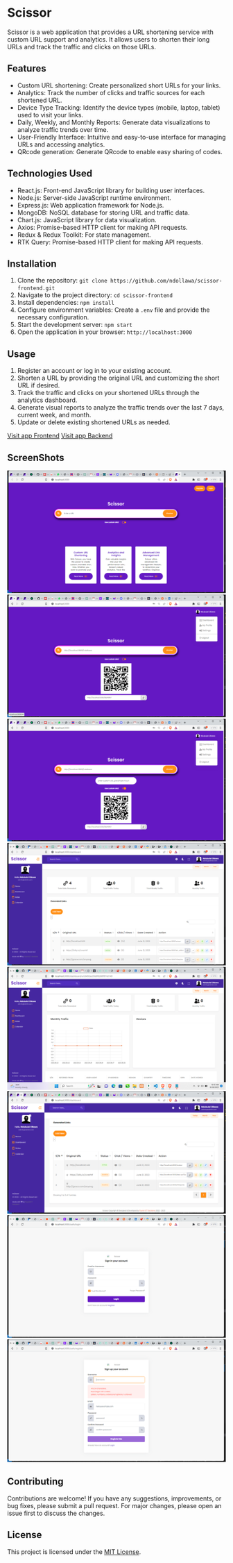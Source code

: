 # Scissor

Scissor is a web application that provides a URL shortening service with custom URL support and analytics. It allows users to shorten their long URLs and track the traffic and clicks on those URLs.

## Features

- Custom URL shortening: Create personalized short URLs for your links.
- Analytics: Track the number of clicks and traffic sources for each shortened URL.
- Device Type Tracking: Identify the device types (mobile, laptop, tablet) used to visit your links.
- Daily, Weekly, and Monthly Reports: Generate data visualizations to analyze traffic trends over time.
- User-Friendly Interface: Intuitive and easy-to-use interface for managing URLs and accessing analytics.
- QRcode generation: Generate QRcode to enable easy sharing of codes.

## Technologies Used

- React.js: Front-end JavaScript library for building user interfaces.
- Node.js: Server-side JavaScript runtime environment.
- Express.js: Web application framework for Node.js.
- MongoDB: NoSQL database for storing URL and traffic data.
- Chart.js: JavaScript library for data visualization.
- Axios: Promise-based HTTP client for making API requests.
- Redux & Redux Toolkit: For state management.
- RTK Query: Promise-based HTTP client for making API requests.

## Installation

1. Clone the repository: `git clone https://github.com/ndollawa/scissor-frontend.git`
2. Navigate to the project directory: `cd scissor-frontend`
3. Install dependencies: `npm install`
4. Configure environment variables: Create a `.env` file and provide the necessary configuration.
5. Start the development server: `npm start`
6. Open the application in your browser: `http://localhost:3000`

## Usage

1. Register an account or log in to your existing account.
2. Shorten a URL by providing the original URL and customizing the short URL if desired.
3. Track the traffic and clicks on your shortened URLs through the analytics dashboard.
4. Generate visual reports to analyze the traffic trends over the last 7 days, current week, and month.
5. Update or delete existing shortened URLs as needed.

[Visit app Frontend](https://scissor-frontend-f60y.onrender.com)
[Visit app Backend](https://scissor-backend-11sy.onrender.com)
## ScreenShots
![Home Page](src/images/screenshots/Screenshot(40).png)
![Shorten Link](src/images/screenshots/Screenshot(36).png)
![Shorten Link with Custom url](src/images/screenshots/Screenshot(35).png)
![Dashboard](src/images/screenshots/Screenshot(44).png)
![URL Analytic](src/images/screenshots/Screenshot(45).png)
![Dashboard 2](src/images/screenshots/Screenshot(38).png)
![Login Page](src/images/screenshots/Screenshot(42).png)
![Registration Page](src/images/screenshots/Screenshot(43).png)

## Contributing

Contributions are welcome! If you have any suggestions, improvements, or bug fixes, please submit a pull request. For major changes, please open an issue first to discuss the changes.

## License

This project is licensed under the [MIT License](LICENSE).

